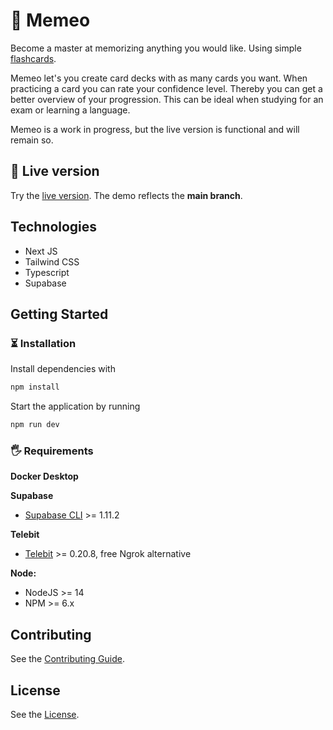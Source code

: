 # 🧘 Memeo

Become a master at memorizing anything you would like.
Using simple [flashcards](https://en.wikipedia.org/wiki/Flashcard).

Memeo let's you create card decks with as many cards you want.
When practicing a card you can rate your confidence level. Thereby you can get a better overview of your progression.
This can be ideal when studying for an exam or learning a language.

Memeo is a work in progress, but the live version is functional and will remain so.

## 🚣 Live version

Try the [live version](https://memeo.vercel.app/).
The demo reflects the **main branch**.

## Technologies

-   Next JS
-   Tailwind CSS
-   Typescript
-   Supabase

## Getting Started

### ⏳ Installation

Install dependencies with

```bash
npm install
```

Start the application by running

```bash
npm run dev
```

### 🖐 Requirements

**Docker Desktop**

**Supabase**

-   [Supabase CLI](https://github.com/supabase/cli) >= 1.11.2

**Telebit**

-   [Telebit](https://telebit.cloud/) >= 0.20.8, free Ngrok alternative

**Node:**

-   NodeJS >= 14
-   NPM >= 6.x

## Contributing

See the [Contributing Guide](./CONTRIBUTING.md).

## License

See the [License](./LICENSE.md).
